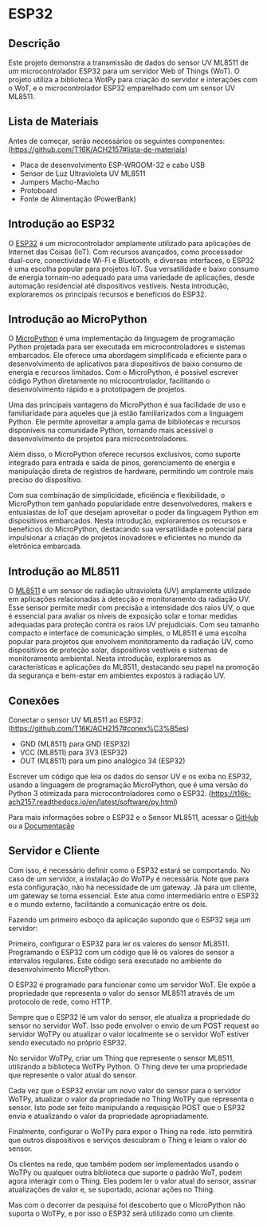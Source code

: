 # ESP32

## Descrição

Este projeto demonstra a transmissão de dados do sensor UV ML8511 de um microcontrolador ESP32 para um servidor Web of Things (WoT). O projeto utiliza a biblioteca WotPy para criação do servidor e interações com o WoT, e o microcontrolador ESP32 emparelhado com um sensor UV ML8511.

## Lista de Materiais

Antes de começar, serão necessários os seguintes componentes:
(https://github.com/T16K/ACH2157#lista-de-materiais)
- Placa de desenvolvimento ESP-WROOM-32 e cabo USB
- Sensor de Luz Ultravioleta UV ML8511
- Jumpers Macho-Macho
- Protoboard
- Fonte de Alimentação (PowerBank)

## Introdução ao ESP32

O [ESP32](https://t16k-ach2157.readthedocs.io/en/latest/comp/esp.html) é um microcontrolador amplamente utilizado para aplicações de Internet das Coisas (IoT). Com recursos avançados, como processador dual-core, conectividade Wi-Fi e Bluetooth, e diversas interfaces, o ESP32 é uma escolha popular para projetos IoT. Sua versatilidade e baixo consumo de energia tornam-no adequado para uma variedade de aplicações, desde automação residencial até dispositivos vestíveis. Nesta introdução, exploraremos os principais recursos e benefícios do ESP32.

## Introdução ao MicroPython

O [MicroPython](https://t16k-ach2157.readthedocs.io/en/latest/comp/esp.html#introduzindo-o-micropython) é uma implementação da linguagem de programação Python projetada para ser executada em microcontroladores e sistemas embarcados. Ele oferece uma abordagem simplificada e eficiente para o desenvolvimento de aplicativos para dispositivos de baixo consumo de energia e recursos limitados. Com o MicroPython, é possível escrever código Python diretamente no microcontrolador, facilitando o desenvolvimento rápido e a prototipagem de projetos.

Uma das principais vantagens do MicroPython é sua facilidade de uso e familiaridade para aqueles que já estão familiarizados com a linguagem Python. Ele permite aproveitar a ampla gama de bibliotecas e recursos disponíveis na comunidade Python, tornando mais acessível o desenvolvimento de projetos para microcontroladores.

Além disso, o MicroPython oferece recursos exclusivos, como suporte integrado para entrada e saída de pinos, gerenciamento de energia e manipulação direta de registros de hardware, permitindo um controle mais preciso do dispositivo.

Com sua combinação de simplicidade, eficiência e flexibilidade, o MicroPython tem ganhado popularidade entre desenvolvedores, makers e entusiastas de IoT que desejam aproveitar o poder da linguagem Python em dispositivos embarcados. Nesta introdução, exploraremos os recursos e benefícios do MicroPython, destacando sua versatilidade e potencial para impulsionar a criação de projetos inovadores e eficientes no mundo da eletrônica embarcada.

## Introdução ao ML8511

O [ML8511](https://t16k-ach2157.readthedocs.io/en/latest/comp/sensor.html#introduzindo-o-ml8511-uv-sensor) é um sensor de radiação ultravioleta (UV) amplamente utilizado em aplicações relacionadas à detecção e monitoramento da radiação UV. Esse sensor permite medir com precisão a intensidade dos raios UV, o que é essencial para avaliar os níveis de exposição solar e tomar medidas adequadas para proteção contra os raios UV prejudiciais. Com seu tamanho compacto e interface de comunicação simples, o ML8511 é uma escolha popular para projetos que envolvem monitoramento da radiação UV, como dispositivos de proteção solar, dispositivos vestíveis e sistemas de monitoramento ambiental. Nesta introdução, exploraremos as características e aplicações do ML8511, destacando seu papel na promoção da segurança e bem-estar em ambientes expostos à radiação UV.

## Conexões

Conectar o sensor UV ML8511 ao ESP32: 
(https://github.com/T16K/ACH2157#conex%C3%B5es)
- GND (ML8511) para GND (ESP32)
- VCC (ML8511) para 3V3 (ESP32)
- OUT (ML8511) para um pino analógico 34 (ESP32)

Escrever um código que leia os dados do sensor UV e os exiba no ESP32, usando a linguagem de programação MicroPython, que é uma versão do Python 3 otimizada para microcontroladores como o ESP32.
(https://t16k-ach2157.readthedocs.io/en/latest/software/py.html)

Para mais informações sobre o ESP32 e o Sensor ML8511, acessar o [GitHub](https://github.com/T16K/ACH2157) ou a [Documentação](https://t16k-ach2157.readthedocs.io/en/latest/)

## Servidor e Cliente

Com isso, é necessário definir como o ESP32 estará se comportando. No caso de um servidor, a instalação do WoTPy é necessária. Note que para esta configuração, não há necessidade de um gateway. Já para um cliente, um gateway se torna essencial. Este atua como intermediário entre o ESP32 e o mundo externo, facilitando a comunicação entre os dois.

Fazendo um primeiro esboço da aplicação supondo que o ESP32 seja um servidor:

Primeiro, configurar o ESP32 para ler os valores do sensor ML8511. Programando o ESP32 com um código que lê os valores do sensor a intervalos regulares. Este código será executado no ambiente de desenvolvimento MicroPython.

O ESP32 é programado para funcionar como um servidor WoT. Ele expõe a propriedade que representa o valor do sensor ML8511 através de um protocolo de rede, como HTTP.

Sempre que o ESP32 lê um valor do sensor, ele atualiza a propriedade do sensor no servidor WoT. Isso pode envolver o envio de um POST request ao servidor WoTPy ou atualizar o valor localmente se o servidor WoT estiver sendo executado no próprio ESP32.

No servidor WoTPy, criar um Thing que represente o sensor ML8511, utilizando a biblioteca WoTPy Python. O Thing deve ter uma propriedade que represente o valor atual do sensor.

Cada vez que o ESP32 enviar um novo valor do sensor para o servidor WoTPy, atualizar o valor da propriedade no Thing WoTPy que representa o sensor. Isto pode ser feito manipulando a requisição POST que o ESP32 envia e atualizando o valor da propriedade apropriadamente.

Finalmente, configurar o WoTPy para expor o Thing na rede. Isto permitirá que outros dispositivos e serviços descubram o Thing e leiam o valor do sensor.

Os clientes na rede, que também podem ser implementados usando o WoTPy ou qualquer outra biblioteca que suporte o padrão WoT, podem agora interagir com o Thing. Eles podem ler o valor atual do sensor, assinar atualizações de valor e, se suportado, acionar ações no Thing.

Mas com o decorrer da pesquisa foi descoberto que o MicroPython não suporta o WoTPy, e por isso o ESP32 será utilizado como um cliente.
